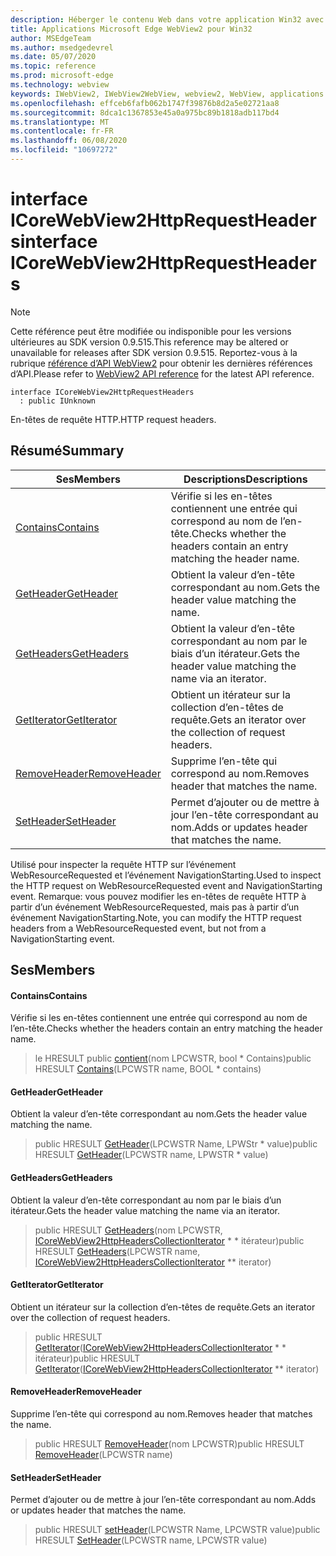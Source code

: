 ```yaml
---
description: Héberger le contenu Web dans votre application Win32 avec le contrôle Microsoft Edge WebView2
title: Applications Microsoft Edge WebView2 pour Win32
author: MSEdgeTeam
ms.author: msedgedevrel
ms.date: 05/07/2020
ms.topic: reference
ms.prod: microsoft-edge
ms.technology: webview
keywords: IWebView2, IWebView2WebView, webview2, WebView, applications Win32, Win32, Edge, ICoreWebView2, ICoreWebView2Controller, contrôle de navigateur, html Edge
ms.openlocfilehash: effceb6fafb062b1747f39876b8d2a5e02721aa8
ms.sourcegitcommit: 8dca1c1367853e45a0a975bc89b1818adb117bd4
ms.translationtype: MT
ms.contentlocale: fr-FR
ms.lasthandoff: 06/08/2020
ms.locfileid: "10697272"
---
```

# <span data-ttu-id="657f3-104">interface ICoreWebView2HttpRequestHeaders</span><span class="sxs-lookup"><span data-stu-id="657f3-104">interface ICoreWebView2HttpRequestHeaders</span></span> 

> [!NOTE]
> <span data-ttu-id="657f3-105">Cette référence peut être modifiée ou indisponible pour les versions ultérieures au SDK version 0.9.515.</span><span class="sxs-lookup"><span data-stu-id="657f3-105">This reference may be altered or unavailable for releases after SDK version 0.9.515.</span></span> <span data-ttu-id="657f3-106">Reportez-vous à la rubrique [référence d’API WebView2](../../../webview2-api-reference.md) pour obtenir les dernières références d’API.</span><span class="sxs-lookup"><span data-stu-id="657f3-106">Please refer to [WebView2 API reference](../../../webview2-api-reference.md) for the latest API reference.</span></span>

```
interface ICoreWebView2HttpRequestHeaders
  : public IUnknown
```

<span data-ttu-id="657f3-107">En-têtes de requête HTTP.</span><span class="sxs-lookup"><span data-stu-id="657f3-107">HTTP request headers.</span></span>

## <span data-ttu-id="657f3-108">Résumé</span><span class="sxs-lookup"><span data-stu-id="657f3-108">Summary</span></span>

 <span data-ttu-id="657f3-109">Ses</span><span class="sxs-lookup"><span data-stu-id="657f3-109">Members</span></span>                        | <span data-ttu-id="657f3-110">Descriptions</span><span class="sxs-lookup"><span data-stu-id="657f3-110">Descriptions</span></span>
--------------------------------|---------------------------------------------
[<span data-ttu-id="657f3-111">Contains</span><span class="sxs-lookup"><span data-stu-id="657f3-111">Contains</span></span>](#contains) | <span data-ttu-id="657f3-112">Vérifie si les en-têtes contiennent une entrée qui correspond au nom de l’en-tête.</span><span class="sxs-lookup"><span data-stu-id="657f3-112">Checks whether the headers contain an entry matching the header name.</span></span>
[<span data-ttu-id="657f3-113">GetHeader</span><span class="sxs-lookup"><span data-stu-id="657f3-113">GetHeader</span></span>](#getheader) | <span data-ttu-id="657f3-114">Obtient la valeur d’en-tête correspondant au nom.</span><span class="sxs-lookup"><span data-stu-id="657f3-114">Gets the header value matching the name.</span></span>
[<span data-ttu-id="657f3-115">GetHeaders</span><span class="sxs-lookup"><span data-stu-id="657f3-115">GetHeaders</span></span>](#getheaders) | <span data-ttu-id="657f3-116">Obtient la valeur d’en-tête correspondant au nom par le biais d’un itérateur.</span><span class="sxs-lookup"><span data-stu-id="657f3-116">Gets the header value matching the name via an iterator.</span></span>
[<span data-ttu-id="657f3-117">GetIterator</span><span class="sxs-lookup"><span data-stu-id="657f3-117">GetIterator</span></span>](#getiterator) | <span data-ttu-id="657f3-118">Obtient un itérateur sur la collection d’en-têtes de requête.</span><span class="sxs-lookup"><span data-stu-id="657f3-118">Gets an iterator over the collection of request headers.</span></span>
[<span data-ttu-id="657f3-119">RemoveHeader</span><span class="sxs-lookup"><span data-stu-id="657f3-119">RemoveHeader</span></span>](#removeheader) | <span data-ttu-id="657f3-120">Supprime l’en-tête qui correspond au nom.</span><span class="sxs-lookup"><span data-stu-id="657f3-120">Removes header that matches the name.</span></span>
[<span data-ttu-id="657f3-121">SetHeader</span><span class="sxs-lookup"><span data-stu-id="657f3-121">SetHeader</span></span>](#setheader) | <span data-ttu-id="657f3-122">Permet d’ajouter ou de mettre à jour l’en-tête correspondant au nom.</span><span class="sxs-lookup"><span data-stu-id="657f3-122">Adds or updates header that matches the name.</span></span>

<span data-ttu-id="657f3-123">Utilisé pour inspecter la requête HTTP sur l’événement WebResourceRequested et l’événement NavigationStarting.</span><span class="sxs-lookup"><span data-stu-id="657f3-123">Used to inspect the HTTP request on WebResourceRequested event and NavigationStarting event.</span></span> <span data-ttu-id="657f3-124">Remarque: vous pouvez modifier les en-têtes de requête HTTP à partir d’un événement WebResourceRequested, mais pas à partir d’un événement NavigationStarting.</span><span class="sxs-lookup"><span data-stu-id="657f3-124">Note, you can modify the HTTP request headers from a WebResourceRequested event, but not from a NavigationStarting event.</span></span>

## <span data-ttu-id="657f3-125">Ses</span><span class="sxs-lookup"><span data-stu-id="657f3-125">Members</span></span>

#### <span data-ttu-id="657f3-126">Contains</span><span class="sxs-lookup"><span data-stu-id="657f3-126">Contains</span></span> 

<span data-ttu-id="657f3-127">Vérifie si les en-têtes contiennent une entrée qui correspond au nom de l’en-tête.</span><span class="sxs-lookup"><span data-stu-id="657f3-127">Checks whether the headers contain an entry matching the header name.</span></span>

> <span data-ttu-id="657f3-128">le HRESULT public [contient](#contains)(nom LPCWSTR, bool \* Contains)</span><span class="sxs-lookup"><span data-stu-id="657f3-128">public HRESULT [Contains](#contains)(LPCWSTR name, BOOL \* contains)</span></span>

#### <span data-ttu-id="657f3-129">GetHeader</span><span class="sxs-lookup"><span data-stu-id="657f3-129">GetHeader</span></span> 

<span data-ttu-id="657f3-130">Obtient la valeur d’en-tête correspondant au nom.</span><span class="sxs-lookup"><span data-stu-id="657f3-130">Gets the header value matching the name.</span></span>

> <span data-ttu-id="657f3-131">public HRESULT [GetHeader](#getheader)(LPCWSTR Name, LPWStr \* value)</span><span class="sxs-lookup"><span data-stu-id="657f3-131">public HRESULT [GetHeader](#getheader)(LPCWSTR name, LPWSTR \* value)</span></span>

#### <span data-ttu-id="657f3-132">GetHeaders</span><span class="sxs-lookup"><span data-stu-id="657f3-132">GetHeaders</span></span> 

<span data-ttu-id="657f3-133">Obtient la valeur d’en-tête correspondant au nom par le biais d’un itérateur.</span><span class="sxs-lookup"><span data-stu-id="657f3-133">Gets the header value matching the name via an iterator.</span></span>

> <span data-ttu-id="657f3-134">public HRESULT [GetHeaders](#getheaders)(nom LPCWSTR, [ICoreWebView2HttpHeadersCollectionIterator](icorewebview2httpheaderscollectioniterator.md) \* \* itérateur)</span><span class="sxs-lookup"><span data-stu-id="657f3-134">public HRESULT [GetHeaders](#getheaders)(LPCWSTR name, [ICoreWebView2HttpHeadersCollectionIterator](icorewebview2httpheaderscollectioniterator.md) \*\* iterator)</span></span>

#### <span data-ttu-id="657f3-135">GetIterator</span><span class="sxs-lookup"><span data-stu-id="657f3-135">GetIterator</span></span> 

<span data-ttu-id="657f3-136">Obtient un itérateur sur la collection d’en-têtes de requête.</span><span class="sxs-lookup"><span data-stu-id="657f3-136">Gets an iterator over the collection of request headers.</span></span>

> <span data-ttu-id="657f3-137">public HRESULT [GetIterator](#getiterator)([ICoreWebView2HttpHeadersCollectionIterator](icorewebview2httpheaderscollectioniterator.md) \* \* itérateur)</span><span class="sxs-lookup"><span data-stu-id="657f3-137">public HRESULT [GetIterator](#getiterator)([ICoreWebView2HttpHeadersCollectionIterator](icorewebview2httpheaderscollectioniterator.md) \*\* iterator)</span></span>

#### <span data-ttu-id="657f3-138">RemoveHeader</span><span class="sxs-lookup"><span data-stu-id="657f3-138">RemoveHeader</span></span> 

<span data-ttu-id="657f3-139">Supprime l’en-tête qui correspond au nom.</span><span class="sxs-lookup"><span data-stu-id="657f3-139">Removes header that matches the name.</span></span>

> <span data-ttu-id="657f3-140">public HRESULT [RemoveHeader](#removeheader)(nom LPCWSTR)</span><span class="sxs-lookup"><span data-stu-id="657f3-140">public HRESULT [RemoveHeader](#removeheader)(LPCWSTR name)</span></span>

#### <span data-ttu-id="657f3-141">SetHeader</span><span class="sxs-lookup"><span data-stu-id="657f3-141">SetHeader</span></span> 

<span data-ttu-id="657f3-142">Permet d’ajouter ou de mettre à jour l’en-tête correspondant au nom.</span><span class="sxs-lookup"><span data-stu-id="657f3-142">Adds or updates header that matches the name.</span></span>

> <span data-ttu-id="657f3-143">public HRESULT [setHeader](#setheader)(LPCWSTR Name, LPCWSTR value)</span><span class="sxs-lookup"><span data-stu-id="657f3-143">public HRESULT [SetHeader](#setheader)(LPCWSTR name, LPCWSTR value)</span></span>

